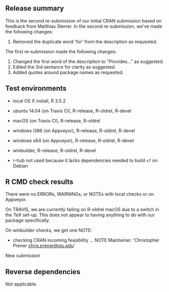 ## Release summary
This is the second re-submission of our initial CRAN submission based on feedback from Matthias Sterrer. In the second re-submission, we've made the following changes:

1. Removed the duplicate word 'for' from the description as requested.

The first re-submission made the following changes:

1. Changed the first word of the description to "Provides..." as suggested.
2. Edited the 3rd sentance for clarity as suggested.
3. Added quotes around package names as requested.

## Test environments
* local OS X install, R 3.5.2
* ubuntu 14.04 (on Travis CI), R-release, R-oldrel, R-devel
* macOS (on Travis CI), R-release, R-oldrel
* windows i386 (on Appveyor), R-release, R-oldrel, R-devel
* windows x64 (on Appveyor), R-release, R-oldrel, R-devel
* winbuilder, R-release, R-oldrel, R-devel

* r-hub not used because it lacks dependencies needed to build `sf` on Debian

## R CMD check results
There were no ERRORs, WARNINGs, or NOTEs with local checks or on Appveyor.

On TRAVIS, we are currently failing on R-oldrel macOS due to a switch in the TeX set-up. This does not appear to having anything to do with our package specifically.

On winbuilder checks, we get one NOTE:

* checking CRAN incoming feasibility ... NOTE
Maintainer: 'Christopher Prener <chris.prener@slu.edu>'

New submission

## Reverse dependencies
Not applicable.
